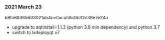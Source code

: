 ### 2021 March 23

b8fa88365603021ab4ce0aca59a0b32c38e7e24a

 - upgrade to aqtinstall=1.1.3 (python 3.6 min dependency) and python 3.7
 - switch to lxdeployqt v7
